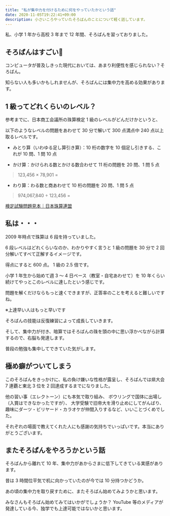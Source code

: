 ```yaml
---
title: "私が集中力を付けるために何をやっていたかという話"
date: 2020-11-05T19:22:41+09:00
description: 小さいころやっていたそろばんのことについて軽く話しています。
---
```


私、小学 1 年から高校 3 年まで 12 年間、そろばんを習っておりました。

## そろばんはすごい:abacus:

コンピュータが普及しきった現代においては、あまり利便性を感じられない？そろばん。

知らない人も多いかもしれませんが、そろばんには集中力を高める効果があります。

## 1 級ってどれくらいのレベル？

参考までに、日本商工会議所の珠算検定 1 級のレベルがどんだけかというと、

以下のようなレベルの問題をあわせて 30 分で解いて 300 点満点中 240 点以上取るレベルです。

- みとり算（いわゆる足し算引き算）：10 桁の数字を 10 個足し引きする、これが 10 問、1 問 10 点

- かけ算：かけられる数とかける数合わせて 11 桁の問題を 20 問、1 問 5 点

> 123,456 × 78,901 =

- わり算：わる数と商あわせて 10 桁の問題を 20 問、1 問 5 点

> 974,067,840 ÷ 123,456 =

[検定試験問題見本｜日本珠算連盟](http://www.shuzan.jp/kentei/mihon/)

## 私は・・・

2009 年時点で珠算は 6 段を持っていました。

6 段レベルはどれくらいなのか、わかりやすく言うと
1 級の問題を 30 分で 2 回分解いてすべて正解するイメージです。

得点にすると 600 点。
1 級の 2.5 倍です。

小学 1 年生から始めて週 3 ～ 4 日ペース（教室・自宅あわせて）を 10 年くらい続けてやっとこのレベルに達したという感じです。

問題を解くだけならもっと速くできますが、正答率のことを考えると難しいですね。

※上達早い人はもっと早いです

そろばんの技能は反復練習によって成長していきます。

そして、集中力が付き、暗算ではそろばんの珠を頭の中に思い浮かべながら計算するので、右脳も発達します。

普段の勉強も集中してできていた気がします。

## 極め癖がついてしまう

このそろばんをきっかけに、私の負け嫌いな性格が露呈し、そろばんでは県大会 7 連覇と東北 3 位を 2 回達成するまでになりました。

他の習い事（エレクトーン）にも本気で取り組み、
ボウリングで国体に出場し（入賞はできなかったですが）、
大学受験で旧帝大を滑り止めにしてがんばり、
趣味にダーツ・ビリヤード・カラオケが仲間入りするなど、いいことづくめでした。

それぞれの場面で教えてくれた人にも感謝の気持ちでいっぱいです。本当にありがとうございます。

## またそろばんをやろうかという話

そろばんから離れて 10 年、集中力があからさまに低下してきている実感があります。

昔は 3 時間位平気で机に向かっていたのが今では 10 分持つかどうか。

あの頃の集中力を取り戻すために、またそろばん始めてみようかと思います。

みなさんもそろばん始めてみてはいかがでしょうか？
YouTube 等のメディアが発達している今、独学でも上達可能ではないかと思います。
